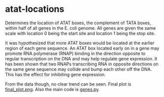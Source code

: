 # atat-locations

Determines the location of ATAT boxes, the complement of TATA boxes, within half of all genes in the E. coli genome. All genes are given the same scale with location 0 being the start site and location 1 being the stop site.

It was hypothesized that more ATAT boxes would be located at the earlier region of each gene sequence. An ATAT box located early on in a gene may promote RNA polymerase (RNAP) binding in the direction opposite to regular transcription on the DNA and may help regulate gene expression. It has been shown that two RNAPs transcribing RNA in opposite directions on the same gene sequence may collide and bump each other off the DNA. This has the effect for inhibiting gene expression.

From the data though, no clear trend can be seen. Final plot is [final_plot.png](final_plot.png). Also the main code is [genes.py](genes.py).
